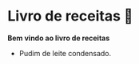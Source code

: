 # Livro de receitas :bookmark_tabs:

**Bem vindo ao livro de receitas**

- Pudim de leite condensado.

  